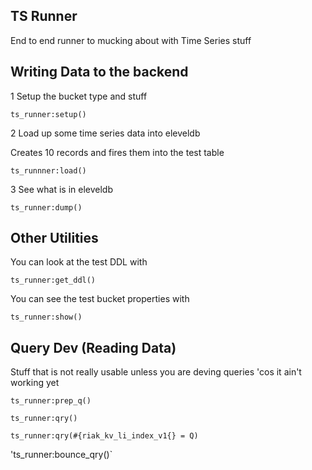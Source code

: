 TS Runner
---------

End to end runner to mucking about with Time Series stuff

Writing Data to the backend
---------------------------

1 Setup the bucket type and stuff

`ts_runner:setup()`

2 Load up some time series data into eleveldb

Creates 10 records and fires them into the test table

`ts_runnner:load()`

3 See what is in eleveldb

`ts_runner:dump()`

Other Utilities
---------------

You can look at the test DDL with

`ts_runner:get_ddl()`

You can see the test bucket properties with

`ts_runner:show()`


Query Dev (Reading Data)
------------------------

Stuff that is not really usable unless you are deving queries 'cos it ain't working yet

`ts_runner:prep_q()`

`ts_runner:qry()`

`ts_runner:qry(#{riak_kv_li_index_v1{} = Q)`

'ts_runner:bounce_qry()`